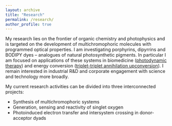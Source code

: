 ```yaml
---
layout: archive
title: "Research"
permalink: /research/
author_profile: true
---
```


My research lies on the frontier of organic chemistry and photophysics and is targeted on the development of multichromophoric molecules with programmed optical properties. I am investigating porphyrins, dipyrrins and BODIPY dyes – analogues of natural photosynthetic pigments. In particular I am focused on applications of these systems in biomedicine ([photodynamic therapy](https://mihafil.github.io/academic/pages/pdt-general)) and energy conversion ([triplet-triplet annihilation upconversion](https://mihafil.github.io/academic/pages/tta-uc-general)). I remain interested in industrial R&D and corporate engagement with science and technology more broadly.

My current research activities can be divided into three interconnected projects:

* Synthesis of multichromophoric systems
* Generation, sensing and reactivity of singlet oxygen
* Photoinduced electron transfer and intersystem crossing in donor-acceptor dyads


